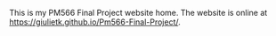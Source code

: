This is my PM566 Final Project website home. The website is online at https://giulietk.github.io/Pm566-Final-Project/.
